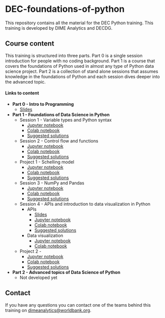 # DEC-foundations-of-python

This repository contains all the material for the DEC Python training.
This training is developed by DIME Analytics and DECDG.

## Course content

This training is structured into three parts.
Part 0 is a single session introduction for people with no coding background.
Part 1 is a course that covers the foundations of Python
used in almost any type of Python data science project.
Part 2 is a collection of stand alone sessions that
assumes knowledge in the foundations of Python
and each session dives deeper into the advanced topic.

#### Links to content
* **Part 0 - Intro to Programming**
  * [Slides](https://github.com/worldbank/dec-python-course/blob/main/0-intro-to-programming/0-intro-to-programming.pdf)
* **Part 1 - Foundations of Data Science in Python**
    * Session 1 - Variable types and Python syntax
        * [Jupyter notebook](https://github.com/worldbank/dec-python-course/blob/main/1-foundations/1-types-and-syntax/foundations-s1.ipynb)
        * [Colab notebook](https://colab.research.google.com/github/worldbank/dec-python-course/blob/main/1-foundations/1-types-and-syntax/foundations-s1.ipynb)
        * [Suggested solutions](https://github.com/worldbank/dec-python-course/blob/main/1-foundations/1-types-and-syntax/solutions-s1.ipynb)
    * Session 2 - Control flow and functions
        * [Jupyter notebook](https://github.com/worldbank/dec-python-course/blob/main/1-foundations/2-control-flows-and-functions/foundations-s2.ipynb)
        * [Colab notebook](https://colab.research.google.com/github/worldbank/dec-python-course/blob/main/1-foundations/2-control-flows-and-functions/foundations-s2.ipynb)
        * [Suggested solutions](https://github.com/worldbank/dec-python-course/blob/main/1-foundations/2-control-flows-and-functions/solutions-s2.ipynb)
    * Project 1 - Schelling model
        * [Jupyter notebook](https://github.com/worldbank/dec-python-course/blob/main/1-foundations/project-1-schelling-model/project-1-schelling-model-of-segregation.ipynb)
        * [Colab notebook](https://colab.research.google.com/github/worldbank/dec-python-course/blob/main/1-foundations/project-1-schelling-model/project-1-schelling-model-of-segregation.ipynb)
        * [Suggested solutions](https://github.com/worldbank/dec-python-course/blob/main/1-foundations/project-1-schelling-model/project1-solutions.ipynb)
    * Session 3 - NumPy and Pandas
        * [Jupyter notebook](https://github.com/worldbank/dec-python-course/blob/main/1-foundations/3-numpy-and-pandas/foundations-s3.ipynb)
        * [Colab notebook](https://colab.research.google.com/github/worldbank/dec-python-course/blob/main/1-foundations/3-numpy-and-pandas/foundations-s3.ipynb)
        * [Suggested solutions](https://github.com/worldbank/dec-python-course/blob/main/1-foundations/3-numpy-and-pandas/solutions-s3.ipynb)
    * Session 4 - APIs and introduction to data visualization in Python
        * APIs
            * [Slides](https://github.com/worldbank/dec-python-course/blob/main/1-foundations/4-api-and-dataviz/Introduction%20to%20APIs.pdf)
            * [Jupyter notebook](https://github.com/worldbank/dec-python-course/blob/main/1-foundations/4-api-and-dataviz/foundations-s4-api.ipynb)
            * [Colab notebook](https://colab.research.google.com/github/worldbank/dec-python-course/blob/main/1-foundations/4-api-and-dataviz/foundations-s4-api.ipynb)
            * [Suggested solutions](https://github.com/worldbank/dec-python-course/blob/main/1-foundations/4-api-and-dataviz/foundations-s4-api-solutions.ipynb)
        * Data visualization
            * [Jupyter notebook](https://github.com/worldbank/dec-python-course/blob/main/1-foundations/4-api-and-dataviz/foundations-s4-dataviz.ipynb)
            * [Colab notebook](https://colab.research.google.com/github/worldbank/dec-python-course/blob/main/1-foundations/4-api-and-dataviz/foundations-s4-dataviz.ipynb)
    * Project 2 -
        * [Jupyter notebook]()
        * [Colab notebook]()
        * [Suggested solutions]()
* **Part 2 - Advanced topics of Data Science of Python**
    * Not developed yet

## Contact

If you have any questions you can contact one of the teams behind this training
on dimeanalytics@worldbank.org.
